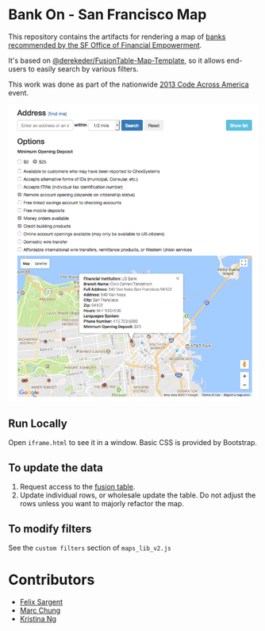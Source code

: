 # Bank On - San Francisco Map

This repository contains the artifacts for rendering a map of [banks recommended by the SF Office of Financial Empowerment](http://bankonsanfrancisco.com/map).

It's based on [@derekeder/FusionTable-Map-Template](https://github.com/derekeder/FusionTable-Map-Template), so it allows end-users to easily search by various filters.

This work was done as part of the nationwide [2013 Code Across America](http://brigade.codeforamerica.org/pages/codeacross) event.

![Screenshot](/screenshot.png)

## Run Locally

 Open `iframe.html` to see it in a window. Basic CSS is provided by Bootstrap.

## To update the data

1. Request access to the [fusion table](https://fusiontables.google.com/data?docid=1TJE5qD4P2RmfvfM3dX8dDHJclnVnIO9rr3z7m_dG).
1. Update individual rows, or wholesale update the table. Do not adjust the rows unless you want to majorly refactor the map.

## To modify filters

See the `custom filters` section of `maps_lib_v2.js`

# Contributors

- [Felix Sargent](https://github.com/fsargent)
- [Marc Chung](https://github.com/mchung)
- [Kristina Ng](https://github.com/ngkristina)
